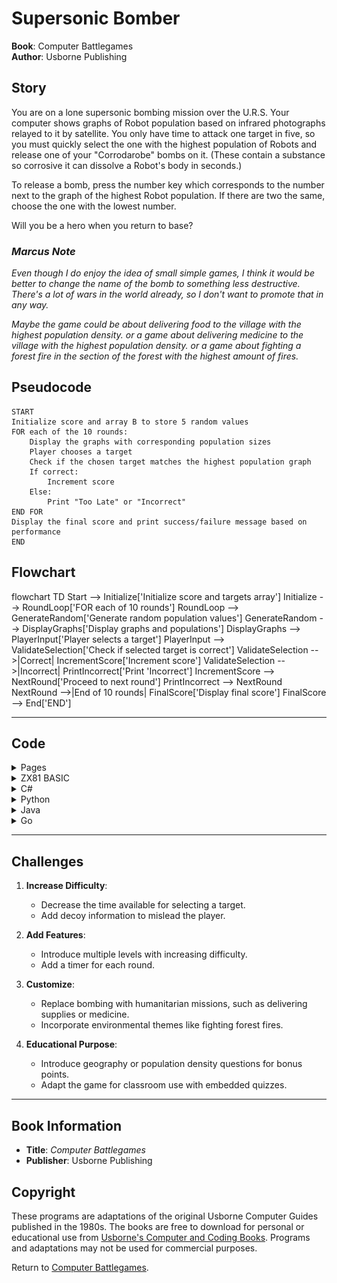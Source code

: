 # Supersonic Bomber

**Book**: Computer Battlegames  
**Author**: Usborne Publishing

## Story

You are on a lone supersonic bombing mission over the U.R.S. Your computer shows graphs of Robot population based on infrared photographs relayed to it by satellite. You only have time to attack one target in five, so you must quickly select the one with the highest population of Robots and release one of your "Corrodarobe" bombs on it. (These contain a substance so corrosive it can dissolve a Robot's body in seconds.)

To release a bomb, press the number key which corresponds to the number next to the graph of the highest Robot population. If there are two the same, choose the one with the lowest number.

Will you be a hero when you return to base?

### _Marcus Note_

_Even though I do enjoy the idea of small simple games, I think it would be better to change the name of the bomb to something less destructive. There's a lot of wars in the world already, so I don't want to promote that in any way._

_Maybe the game could be about delivering food to the village with the highest population density._
_or a game about delivering medicine to the village with the highest population density._
_or a game about fighting a forest fire in the section of the forest with the highest amount of fires._

## Pseudocode

```plaintext
START
Initialize score and array B to store 5 random values
FOR each of the 10 rounds:
    Display the graphs with corresponding population sizes
    Player chooses a target
    Check if the chosen target matches the highest population graph
    If correct:
        Increment score
    Else:
        Print "Too Late" or "Incorrect"
END FOR
Display the final score and print success/failure message based on performance
END
```

## Flowchart

<div class="mermaid">
flowchart TD
    Start --> Initialize['Initialize score and targets array']
    Initialize --> RoundLoop['FOR each of 10 rounds']
    RoundLoop --> GenerateRandom['Generate random population values']
    GenerateRandom --> DisplayGraphs['Display graphs and populations']
    DisplayGraphs --> PlayerInput['Player selects a target']
    PlayerInput --> ValidateSelection['Check if selected target is correct']
    ValidateSelection -->|Correct| IncrementScore['Increment score']
    ValidateSelection -->|Incorrect| PrintIncorrect['Print 'Incorrect']
    IncrementScore --> NextRound['Proceed to next round']
    PrintIncorrect --> NextRound
    NextRound -->|End of 10 rounds| FinalScore['Display final score']
    FinalScore --> End['END']
</div>

---

## Code

<details>
<summary>Pages</summary>

![Page 1](./img/Usborne-Computer_Battlegames22.png)  
![Page 2](./img/Usborne-Computer_Battlegames23.png)

</details>

<details>
<summary>ZX81 BASIC</summary>

```basic
10 CLS
20 PRINT "SUPERSONIC BOMBER"
30 DIM B(5)
40 LET S=0
50 FOR G=10 TO 1 STEP -1
60 LET M=1
70 FOR I=1 TO 5
80 LET B(I)=INT(RND*10+1)
90 IF B(I)>B(M) THEN LET M=I
100 NEXT I
110 CLS
120 FOR I=1 TO 5
130 PRINT I;
140 FOR J=1 TO B(I)
150 PRINT "*";
160 NEXT J
170 PRINT
180 NEXT I
190 FOR I=1 TO G*3
200 LET I$=INKEY$
210 IF I$<>"" THEN GOTO 270
220 NEXT I
230 PRINT "TOO LATE"
240 FOR J=1 TO 10
250 NEXT J
260 GOTO 280
270 IF VAL(I$)=M THEN LET S=S+1
280 NEXT G
290 PRINT "YOU HIT ";S;" OUT OF 10"
300 PRINT "HIGH DENSITY TARGETS"
310 IF S=10 THEN PRINT "YOU'RE A HERO"
320 IF S<10 THEN PRINT "TOUGH - YOU FAILED"
330 STOP
```

</details>

<details>
<summary>C#</summary>

```csharp
using System;

class SupersonicBomber
{
    static void Main()
    {
        Console.WriteLine("Supersonic Bomber");
        Random random = new Random();
        int score = 0;

        for (int round = 1; round <= 10; round++)
        {
            int[] populations = new int[5];
            for (int i = 0; i < 5; i++)
                populations[i] = random.Next(1, 11);

            int maxIndex = Array.IndexOf(populations, Math.Max(populations));

            Console.WriteLine("Targets:");
            for (int i = 0; i < 5; i++)
                Console.WriteLine($"Target {i + 1}: {populations[i]}");

            Console.Write("Select a target (1-5): ");
            int choice = int.Parse(Console.ReadLine()) - 1;

            if (choice == maxIndex)
            {
                Console.WriteLine("Correct! Highest population hit.");
                score++;
            }
            else
            {
                Console.WriteLine("Incorrect. You missed the highest population.");
            }
        }

        Console.WriteLine($"Final Score: {score} out of 10");
    }
}
```

</details>

<details>
<summary>Python</summary>

```python
import random

print("Supersonic Bomber")
score = 0

for round in range(10):
    populations = [random.randint(1, 10) for _ in range(5)]
    max_index = populations.index(max(populations))

    print("Targets:")
    for i, pop in enumerate(populations, start=1):
        print(f"Target {i}: {pop}")

    choice = int(input("Select a target (1-5): ")) - 1

    if choice == max_index:
        print("Correct! Highest population hit.")
        score += 1
    else:
        print("Incorrect. You missed the highest population.")

print(f"Final Score: {score} out of 10")
```

</details>

<details>
<summary>Java</summary>

```java
import java.util.Random;
import java.util.Scanner;

public class SupersonicBomber {
    public static void main(String[] args) {
        Scanner scanner = new Scanner(System.in);
        Random random = new Random();
        int score = 0;

        System.out.println("Supersonic Bomber");

        for (int round = 1; round <= 10; round++) {
            int[] populations = new int[5];
            for (int i = 0; i < 5; i++) {
                populations[i] = random.nextInt(10) + 1;
            }

            int maxIndex = 0;
            for (int i = 1; i < populations.length; i++) {
                if (populations[i] > populations[maxIndex]) {
                    maxIndex = i;
                }
            }

            System.out.println("Targets:");
            for (int i = 0; i < populations.length; i++) {
                System.out.println("Target " + (i + 1) + ": " + populations[i]);
            }

            System.out.print("Select a target (1-5): ");
            int choice = scanner.nextInt() - 1;

            if (choice == maxIndex) {
                System.out.println("Correct! Highest population hit.");
                score++;
            } else {
                System.out.println("Incorrect. You missed the highest population.");
            }
        }

        System.out.println("Final Score: " + score + " out of 10");
        scanner.close();
    }
}
```

</details>

<details>
<summary>Go</summary>

```go
package main

import (
	"fmt"
	"math/rand"
	"time"
)

func main() {
	rand.Seed(time.Now().UnixNano())
	fmt.Println("Supersonic Bomber")
	score := 0

	for round := 1; round <= 10; round++ {
		targets := make([]int, 5)
		for i := range targets {
			targets[i] = rand.Intn(10) + 1
		}

		maxIndex := 0
		for i, v := range targets {
			if v > targets[maxIndex] {
				maxIndex = i
			}
		}

		fmt.Println("Targets:")
		for i, v := range targets {
			fmt.Printf("Target %d: %d\n", i+1, v)
		}

		fmt.Print("Select a target (1-5): ")
		var choice int
		fmt.Scan(&choice)
		choice--

		if choice == maxIndex {
			fmt.Println("Correct! Highest population hit.")
			score++
		} else {
			fmt.Println("Incorrect. You missed the highest population.")
		}
	}

	fmt.Printf("Final Score: %d out of 10\n", score)
}
```

</details>

---

## Challenges

1. **Increase Difficulty**:

   - Decrease the time available for selecting a target.
   - Add decoy information to mislead the player.

2. **Add Features**:

   - Introduce multiple levels with increasing difficulty.
   - Add a timer for each round.

3. **Customize**:

   - Replace bombing with humanitarian missions, such as delivering supplies or medicine.
   - Incorporate environmental themes like fighting forest fires.

4. **Educational Purpose**:
   - Introduce geography or population density questions for bonus points.
   - Adapt the game for classroom use with embedded quizzes.

---

## Book Information

- **Title**: _Computer Battlegames_
- **Publisher**: Usborne Publishing

## Copyright

These programs are adaptations of the original Usborne Computer Guides published in the 1980s. The books are free to download for personal or educational use from [Usborne's Computer and Coding Books](https://usborne.com/row/books/computer-and-coding-books). Programs and adaptations may not be used for commercial purposes.

Return to [Computer Battlegames](./readme.md).
